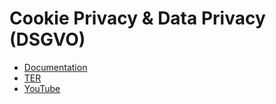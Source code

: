 # Cookie Privacy & Data Privacy (DSGVO)
- [Documentation][1]
- [TER][2]
- [YouTube][3]

[1]: https://docs.typo3.org/typo3cms/extensions/cookie_data_privacy/Index.html
[2]: https://extensions.typo3.org/extension/cookie_data_privacy/
[3]: https://www.youtube.com/watch?v=QliaErPwato

